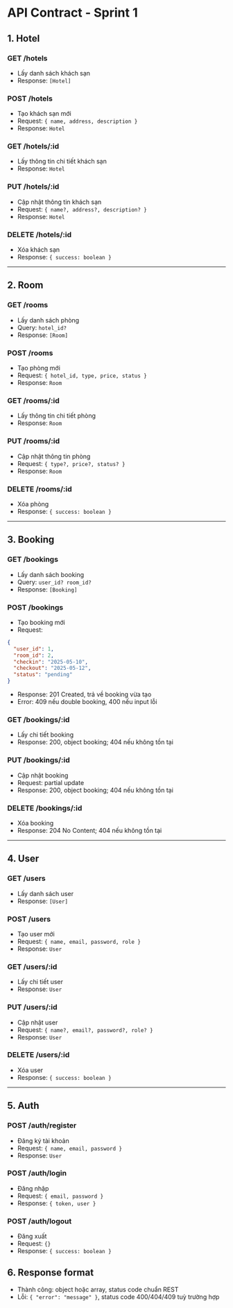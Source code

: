 # API Contract - Sprint 1

## 1. Hotel
### GET /hotels
- Lấy danh sách khách sạn
- Response: `[Hotel]`

### POST /hotels
- Tạo khách sạn mới
- Request: `{ name, address, description }`
- Response: `Hotel`

### GET /hotels/:id
- Lấy thông tin chi tiết khách sạn
- Response: `Hotel`

### PUT /hotels/:id
- Cập nhật thông tin khách sạn
- Request: `{ name?, address?, description? }`
- Response: `Hotel`

### DELETE /hotels/:id
- Xóa khách sạn
- Response: `{ success: boolean }`

---

## 2. Room
### GET /rooms
- Lấy danh sách phòng
- Query: `hotel_id?`
- Response: `[Room]`

### POST /rooms
- Tạo phòng mới
- Request: `{ hotel_id, type, price, status }`
- Response: `Room`

### GET /rooms/:id
- Lấy thông tin chi tiết phòng
- Response: `Room`

### PUT /rooms/:id
- Cập nhật thông tin phòng
- Request: `{ type?, price?, status? }`
- Response: `Room`

### DELETE /rooms/:id
- Xóa phòng
- Response: `{ success: boolean }`

---

## 3. Booking
### GET /bookings
- Lấy danh sách booking
- Query: `user_id? room_id?`
- Response: `[Booking]`

### POST /bookings
- Tạo booking mới
- Request:
```json
{
  "user_id": 1,
  "room_id": 2,
  "checkin": "2025-05-10",
  "checkout": "2025-05-12",
  "status": "pending"
}
```
- Response: 201 Created, trả về booking vừa tạo
- Error: 409 nếu double booking, 400 nếu input lỗi

### GET /bookings/:id
- Lấy chi tiết booking
- Response: 200, object booking; 404 nếu không tồn tại

### PUT /bookings/:id
- Cập nhật booking
- Request: partial update
- Response: 200, object booking; 404 nếu không tồn tại

### DELETE /bookings/:id
- Xóa booking
- Response: 204 No Content; 404 nếu không tồn tại

---

## 4. User
### GET /users
- Lấy danh sách user
- Response: `[User]`

### POST /users
- Tạo user mới
- Request: `{ name, email, password, role }`
- Response: `User`

### GET /users/:id
- Lấy chi tiết user
- Response: `User`

### PUT /users/:id
- Cập nhật user
- Request: `{ name?, email?, password?, role? }`
- Response: `User`

### DELETE /users/:id
- Xóa user
- Response: `{ success: boolean }`

---

## 5. Auth
### POST /auth/register
- Đăng ký tài khoản
- Request: `{ name, email, password }`
- Response: `User`

### POST /auth/login
- Đăng nhập
- Request: `{ email, password }`
- Response: `{ token, user }`

### POST /auth/logout
- Đăng xuất
- Request: `{}`
- Response: `{ success: boolean }`

## 6. Response format
- Thành công: object hoặc array, status code chuẩn REST
- Lỗi: `{ "error": "message" }`, status code 400/404/409 tuỳ trường hợp 